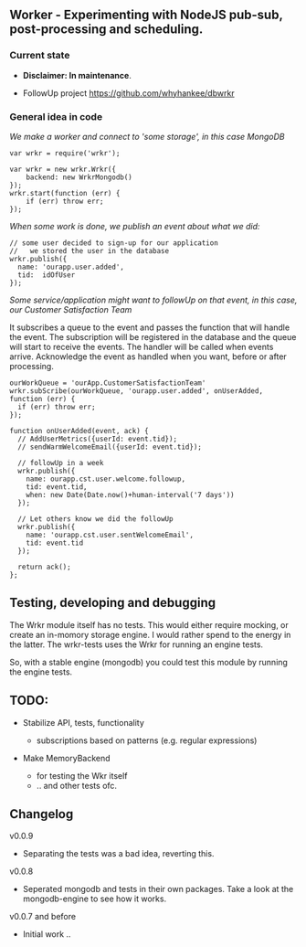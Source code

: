 ## Worker - Experimenting with NodeJS pub-sub, post-processing and scheduling.

### Current state

* **Disclaimer: In maintenance**.

* FollowUp project <https://github.com/whyhankee/dbwrkr>

### General idea in code

*We make a worker and connect to 'some storage', in this case MongoDB*
```
var wrkr = require('wrkr');

var wrkr = new wrkr.Wrkr({
	backend: new WrkrMongodb()
});
wrkr.start(function (err) {
	if (err) throw err;
});
```

*When some work is done, we publish an event about what we did:*

```
// some user decided to sign-up for our application
//   we stored the user in the database
wrkr.publish({
  name: 'ourapp.user.added',
  tid:  idOfUser
});
```

*Some service/application might want to followUp on that event, in this case, our Customer Satisfaction Team*

It subscribes a queue to the event and passes the function that will handle the event. The subscription will be registered in the database and the queue will start to receive the events. The handler will be called when events arrive. Acknowledge the event as handled when you want, before or after processing.

```
ourWorkQueue = 'ourApp.CustomerSatisfactionTeam'
wrkr.subScribe(ourWorkQueue, 'ourapp.user.added', onUserAdded, function (err) {
  if (err) throw err;
});

function onUserAdded(event, ack) {
  // AddUserMetrics({userId: event.tid});
  // sendWarmWelcomeEmail({userId: event.tid});

  // followUp in a week
  wrkr.publish({
    name: ourapp.cst.user.welcome.followup,
    tid: event.tid,
    when: new Date(Date.now()+human-interval('7 days'))
  });

  // Let others know we did the followUp
  wrkr.publish({
    name: 'ourapp.cst.user.sentWelcomeEmail',
    tid: event.tid
  });

  return ack();
};
```

## Testing, developing and debugging

The Wrkr module itself has no tests. This would either require mocking, or create an in-momory storage engine. I would rather spend to the energy in the latter. The wrkr-tests uses the Wrkr for running an engine tests.

So, with a stable engine (mongodb) you could test this module by running the engine tests.


## TODO:

* Stabilize API, tests, functionality
  * subscriptions based on patterns (e.g. regular expressions)

* Make MemoryBackend
  * for testing the Wkr itself
  * .. and other tests ofc.

## Changelog

v0.0.9

  * Separating the tests was a bad idea, reverting this.

v0.0.8

  * Seperated mongodb and tests in their own packages. Take a look at the mongodb-engine to see how it works.

v0.0.7 and before

  * Initial work ..
